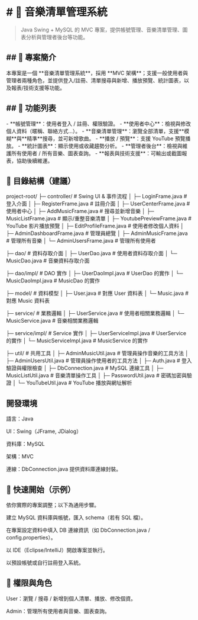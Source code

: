 <h1># 🎵 音樂清單管理系統</h2>

> Java Swing + MySQL 的 MVC 專案，提供帳號管理、音樂清單管理、圖表分析與管理者後台等功能。



<h2>## 📌 專案簡介</h2>
本專案是一個 **音樂清單管理系統**，採用 **MVC 架構**；支援一般使用者與管理者兩種角色，並提供登入/註冊、清單搜尋與新增、播放預覽、統計圖表，以及報表/技術支援等功能。



<h2>## 🚀 功能列表</h2>
- **帳號管理**：使用者登入 / 註冊、權限驗證。
- **使用者中心**：檢視與修改個人資料（暱稱、聯絡方式…）。  
- **音樂清單管理**：瀏覽全部清單，支援**模糊**與**精準**搜尋，並可新增歌曲。
- **播放 / 預覽**：支援 YouTube 預覽播放。
- **統計圖表**：顯示使用或收藏趨勢分析。
- **管理者後台**：檢視與維護所有使用者 / 所有音樂、圖表查詢。
- **報表與技術支援**：可輸出或截圖報表，協助後續維運。

<h2>📂 目錄結構（建議）</h2>
project-root/
├─ controller/                      # Swing UI & 事件流程
│  ├─ LoginFrame.java               # 登入介面
│  ├─ RegisterFrame.java            # 註冊介面
│  ├─ UserCenterFrame.java          # 使用者中心
│  ├─ AddMusicFrame.java            # 搜尋並新增音樂
│  ├─ MusicListFrame.java           # 顯示/重整音樂清單
│  ├─ YoutubePreviewFrame.java      # YouTube 影片播放預覽
│  ├─ EditProfileFrame.java         # 使用者修改個人資料
│  ├─ AdminDashboardFrame.java      # 管理員總覽
│  ├─ AdminMusicFrame.java          # 管理所有音樂
│  └─ AdminUsersFrame.java          # 管理所有使用者

├─ dao/                             # 資料存取介面
│  ├─ UserDao.java                  # 使用者資料存取介面
│  └─ MusicDao.java                 # 音樂資料存取介面

├─ dao/impl/                        # DAO 實作
│  ├─ UserDaoImpl.java              # UserDao 的實作
│  └─ MusicDaoImpl.java             # MusicDao 的實作

├─ model/                           # 資料模型
│  ├─ User.java                     # 對應 User 資料表
│  └─ Music.java                    # 對應 Music 資料表

├─ service/                         # 業務邏輯
│  ├─ UserService.java              # 使用者相關業務邏輯
│  └─ MusicService.java             # 音樂相關業務邏輯

├─ service/impl/                    # Service 實作
│  ├─ UserServiceImpl.java          # UserService 的實作
│  └─ MusicServiceImpl.java         # MusicService 的實作

├─ util/                            # 共用工具
│  ├─ AdminMusicUtil.java           # 管理員操作音樂的工具方法
│  ├─ AdminUsersUtil.java           # 管理員操作使用者的工具方法
│  ├─ Auth.java                     # 登入驗證與權限檢查
│  ├─ DbConnection.java             # MySQL 連線工具
│  ├─ MusicListUtil.java            # 音樂清單操作工具
│  ├─ PasswordUtil.java             # 密碼加密與驗證
│  └─ YouTubeUtil.java              # YouTube 播放與網址解析



<h2>開發環境</h2>

語言：Java

UI：Swing（JFrame, JDialog）

資料庫：MySQL

架構：MVC

連線：DbConnection.java 提供資料庫連線封裝。

<h2>🏁 快速開始（示例）</h2>

依你實際的專案調整；以下為通用步驟。

建立 MySQL 資料庫與帳號，匯入 schema（若有 SQL 檔）。

在專案設定資料中填入 DB 連線資訊（如 DbConnection.java / config.properties）。

以 IDE（Eclipse/IntelliJ）開啟專案並執行。

以預設帳號或自行註冊登入系統。

<h2>🔐 權限與角色</h2>

User：瀏覽 / 搜尋 / 新增到個人清單、播放、修改個資。

Admin：管理所有使用者與音樂、圖表查詢。


